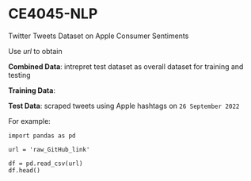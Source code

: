 # CE4045-NLP
Twitter Tweets Dataset on Apple Consumer Sentiments

Use *url* to obtain

**Combined Data**: intrepret test dataset as overall dataset for training and testing

**Training Data**: 

**Test Data**: scraped tweets using Apple hashtags on ```26 September 2022```

For example:

```
import pandas as pd

url = 'raw_GitHub_link'

df = pd.read_csv(url)
df.head()
```
